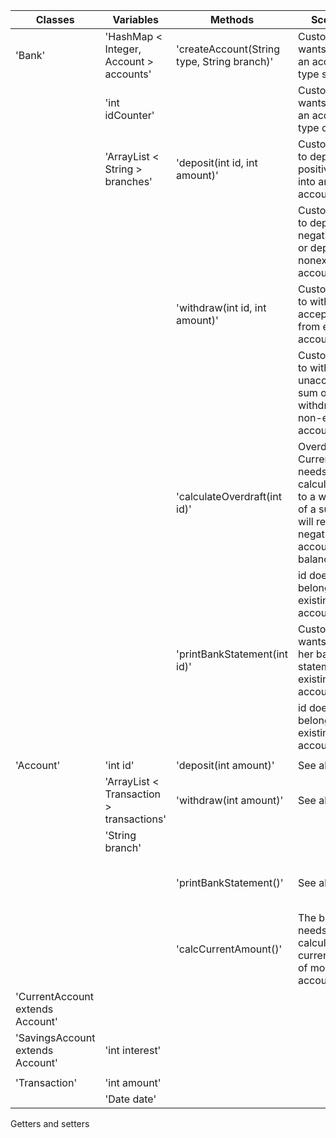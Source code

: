 | Classes                          | Variables                                | Methods                                     | Scenarios                                                                                                                      | Outcomes                                               |
|----------------------------------|------------------------------------------|---------------------------------------------|--------------------------------------------------------------------------------------------------------------------------------|--------------------------------------------------------|
| 'Bank'                           | 'HashMap < Integer, Account > accounts'  | 'createAccount(String type, String branch)' | Customer wants to create an account of type saving                                                                             | Create SavingsAccount and return its id.               |
|                                  | 'int idCounter'                          |                                             | Customer wants to create an account of type current                                                                            | Create CurrentAccount and return its id.               |
|                                  | 'ArrayList < String > branches'          | 'deposit(int id, int amount)'               | Customer tries to deposit a positive sum into an existing account.                                                             | Create a transaction for that account + return true.   |
|                                  |                                          |                                             | Customer tries to deposit a negative sum or deposit into nonexistent account.                                                  | Return false + print appropriate message.              |
|                                  |                                          | 'withdraw(int id, int amount)'              | Customer tries to withdraw an acceptable sum from existing account.                                                            | Return true and create a transaction for that account. |
|                                  |                                          |                                             | Customer tries to withdraw an unacceptable sum or tries to withdraw from non-existent account.                                 | Return false and print appropriate message             |
|                                  |                                          | 'calculateOverdraft(int id)'                | Overdraft for CurrentAccount needs to be calculated due to a withdrawal of a sum that will result in negative account balance. | Return calculated overdraft.                           |
|                                  |                                          |                                             | id does not belong to an existing account                                                                                      | Return 0 and print appropriate message                 |
|                                  |                                          | 'printBankStatement(int id)'                | Customer wants to see her bank statement from existing account                                                                 | Print transactions from account.                       |
|                                  |                                          |                                             | id does not belong to an existing account                                                                                      | Print that no such account exists.                     |
|                                  |                                          |                                             |                                                                                                                                |                                                        |
| 'Account'                        | 'int id'                                 | 'deposit(int amount)'                       | See above ^                                                                                                                    |                                                        |
|                                  | 'ArrayList < Transaction > transactions' | 'withdraw(int amount)'                      | See above ^                                                                                                                    |                                                        |
|                                  | 'String branch'                          |                                             |                                                                                                                                |                                                        |
|                                  |                                          | 'printBankStatement()'                      | See above ^                                                                                                                    | Format and return list of strings for bank statement   |
|                                  |                                          | 'calcCurrentAmount()'                       | The bank needs to calculate the current amount of money in the account.                                                        | Return the account balance                             |
| 'CurrentAccount extends Account' |                                          |                                             |                                                                                                                                |                                                        |
| 'SavingsAccount extends Account' | 'int interest'                           |                                             |                                                                                                                                |                                                        |
|                                  |                                          |                                             |                                                                                                                                |                                                        |
| 'Transaction'                    | 'int amount'                             |                                             |                                                                                                                                |                                                        |
|                                  | 'Date date'                              |                                             |                                                                                                                                |                                                        |

Getters and setters